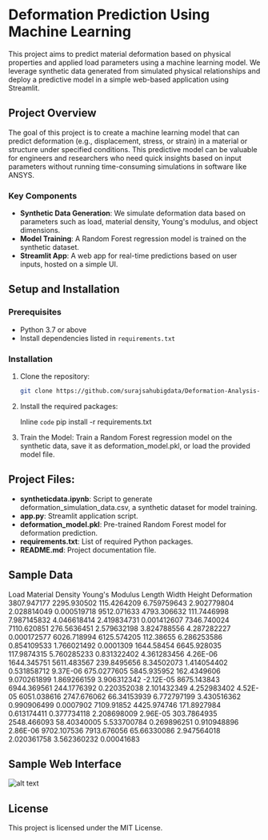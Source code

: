# Deformation Prediction Using Machine Learning

This project aims to predict material deformation based on physical properties and applied load parameters using a machine learning model. We leverage synthetic data generated from simulated physical relationships and deploy a predictive model in a simple web-based application using Streamlit.

## Project Overview

The goal of this project is to create a machine learning model that can predict deformation (e.g., displacement, stress, or strain) in a material or structure under specified conditions. This predictive model can be valuable for engineers and researchers who need quick insights based on input parameters without running time-consuming simulations in software like ANSYS.

### Key Components
- **Synthetic Data Generation**: We simulate deformation data based on parameters such as load, material density, Young's modulus, and object dimensions.
- **Model Training**: A Random Forest regression model is trained on the synthetic dataset.
- **Streamlit App**: A web app for real-time predictions based on user inputs, hosted on a simple UI.


## Setup and Installation

### Prerequisites
- Python 3.7 or above
- Install dependencies listed in `requirements.txt`

### Installation
1. Clone the repository:
   ```bash
   git clone https://github.com/surajsahubigdata/Deformation-Analysis--Structural-Simulation.git

2. Install the required packages:

    Inline `code`
    pip install -r requirements.txt

3. Train the Model: Train a Random Forest regression model on the synthetic data, save it as deformation_model.pkl, or load the provided model file.

## Project Files:
+ **syntheticdata.ipynb**: Script to generate deformation_simulation_data.csv, a synthetic dataset for model training.
+ **app.py**: Streamlit application script.
+ **deformation_model.pkl**: Pre-trained Random Forest model for deformation prediction.
+ **requirements.txt**: List of required Python packages.
+ **README.md**: Project documentation file.

## Sample Data
Load	Material Density	Young's Modulus	Length	Width	Height	Deformation
3807.947177	2295.930502	115.4264209	6.759759643	2.902779804	2.028814049	0.000519718
9512.071633	4793.306632	111.7446998	7.987145832	4.046618414	2.419834731	0.001412607
7346.740024	7110.620851	276.5636451	2.579632198	3.824788556	4.287282227	0.000172577
6026.718994	6125.574205	112.38655	6.286253586	0.854109533	1.766021492	0.0001309
1644.58454	6645.928035	117.9874315	5.760285233	0.831322402	4.361283456	4.26E-06
1644.345751	5611.483567	239.8495656	8.34502073	1.414054402	0.531858712	9.37E-06
675.0277605	5845.935952	162.4349606	9.070261899	1.869266159	3.906312342	-2.12E-05
8675.143843	6944.369561	244.1776392	0.220352038	2.101432349	4.252983402	4.52E-05
6051.038616	2747.676062	66.34153939	6.772797199	3.430516362	0.990906499	0.0007902
7109.91852	4425.974746	171.8927984	0.613174411	0.377734118	2.208698009	2.96E-05
303.7864935	2548.466093	58.40340005	5.533700784	0.269896251	0.910948896	2.86E-06
9702.107536	7913.676056	65.66330086	2.947564018	2.020361758	3.562360232	0.00041683

## Sample Web Interface
![alt text](<interface 1.PNG>)

## License
This project is licensed under the MIT License.
   
